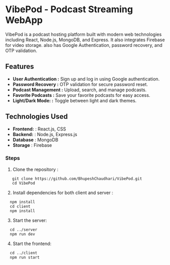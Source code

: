 # VibePod - Podcast Streaming WebApp

VibePod is a podcast hosting platform built with modern web technologies including React, Node.js, MongoDB, and Express. It also integrates Firebase for video storage. also has Google Authentication, password recovery, and OTP validation.
## Features

- **User Authentication :** Sign up and log in using Google authentication.
- **Password Recovery :** OTP validation for secure password reset.
- **Podcast Management :** Upload, search, and manage podcasts.
- **Favorite Podcasts :** Save your favorite podcasts for easy access.
- **Light/Dark Mode: :** Toggle between light and dark themes.

## Technologies Used

- **Frontend:** : React.js, CSS
- **Backend:** : Node.js, Express.js
- **Database** : MongoDB
- **Storage** : Firebase

### Steps

1. Clone the repository :
```
   git clone https://github.com/BhupeshChaudhari/VibePod.git
   cd VibePod
```

2. Install dependencies for both client and server : 
```
  npm install
  cd client
  npm install
```

3. Start the server:
```
  cd ../server
  npm run dev
```

4. Start the frontend:
```
  cd ../client
  npm run start
```

